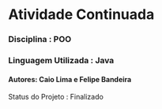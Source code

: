 <h1>Atividade Continuada</h1>

<h3>Disciplina : POO</h3>
<h3>Linguagem Utilizada : Java</h3>

<h4>Autores: Caio Lima e Felipe Bandeira</h4>

Status do Projeto : Finalizado 
